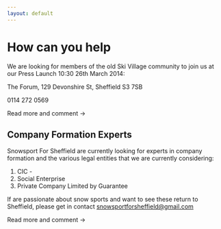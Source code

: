 ```yaml
---
layout: default
---
```


# How can you help

We are looking for members of the old Ski Village community to join us at our Press Launch 10:30 26th March 2014: 

The Forum, 
129 Devonshire St,
Sheffield
S3 7SB

0114 272 0569 

Read more and comment →

## Company Formation Experts

Snowsport For Sheffield are currently looking for experts in company formation and the various legal entities that we are currently considering: 

1. CIC - 
2. Social Enterprise
3. Private Company Limited by Guarantee

If are passionate about snow sports and want to see these return to Sheffield, please get in contact snowsportforsheffield@gmail.com

Read more and comment →